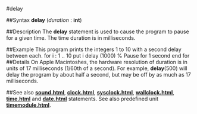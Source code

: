 
#delay

##Syntax
**delay** (*duration* : **int**)

##Description
The **delay** statement is used to cause the program to pause for a given time. The time duration is in milliseconds.

##Example
This program prints the integers 1 to 10 with a second delay between each.
        for i : 1 .. 10
            put i
            delay (1000)    % Pause for 1 second
        end for
##Details
On Apple Macintoshes, the hardware resolution of duration is in units of 17 milliseconds (1/60th of a second). For example, **delay**(500) will delay the program by about half a second, but may be off by as much as 17 milliseconds.

##See also
**[sound.html](sound)**, **[clock.html](clock)**, **[sysclock.html](sysclock)**, **[wallclock.html](wallclock)**, **[time.html](time)** and **[date.html](date)** statements.
See also predefined unit **[timemodule.html](Time)**.
